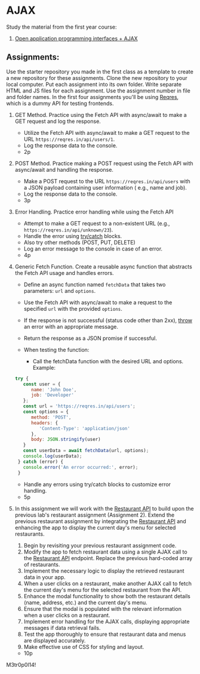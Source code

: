 # AJAX

Study the material from the first year course:

1. [Open application programming interfaces + AJAX](https://github.com/ilkkamtk/JavaScript-english/blob/main/apit-ajax.md)

## Assignments:

Use the starter repository you made in the first class as a template to create a new repository for these assignments.
Clone the new repository to your local computer. Put each assignment into its own folder. Write separate HTML and JS
files for each assignment. Use the assignment number in file and folder names. In the first four assignments you'll be
using [Reqres](https://reqres.in/), which is a dummy API for testing frontends.

1. GET Method. Practice using the Fetch API with async/await to make a GET request and log the response.
    - Utilize the Fetch API with async/await to make a GET request to the URL `https://reqres.in/api/users/1`.
    - Log the response data to the console.
    - 2p

2. POST Method. Practice making a POST request using the Fetch API with async/await and handling the response.
    - Make a POST request to the URL `https://reqres.in/api/users` with a JSON payload containing user information (
      e.g.,
      name and job).
    - Log the response data to the console.
    - 3p

3. Error Handling. Practice error handling while using the Fetch API
    - Attempt to make a GET request to a non-existent URL (e.g., `https://reqres.in/api/unknown/23`).
    - Handle the error
      using [try/catch](https://developer.mozilla.org/en-US/docs/Web/JavaScript/Reference/Statements/try...catch)
      blocks.
    - Also try other methods (POST, PUT, DELETE)
    - Log an error message to the console in case of an error.
    - 4p

4. Generic Fetch Function. Create a reusable async function that abstracts the Fetch API usage and handles errors.
    - Define an async function named `fetchData` that takes two parameters: `url` and `options`.
    - Use the Fetch API with async/await to make a request to the specified `url` with the provided `options`.
    - If the response is not successful (status code other than
      2xx), [throw](https://developer.mozilla.org/en-US/docs/Web/JavaScript/Reference/Statements/throw) an error with an
      appropriate message.
    - Return the response as a JSON promise if successful.

    - When testing the function:
        - Call the fetchData function with the desired URL and options. Example:
   ```javascript
   try {
      const user = {
         name: 'John Doe',
         job: 'Developer'
      };
      const url = 'https://reqres.in/api/users';
      const options = {
         method: 'POST',
         headers: {
            'Content-Type': 'application/json'
         },
         body: JSON.stringify(user)
      }
      const userData = await fetchData(url, options);
      console.log(userData);
    } catch (error) {
      console.error('An error occurred:', error);
    }
   
   ```
    - Handle any errors using try/catch blocks to customize error handling.
    - 5p
5. In this assignment we will work with the [Restaurant API](https://media1.edu.metropolia.fi/restaurant) to build upon the previous lab's restaurant assignment (Assignment 2). Extend the previous restaurant assignment by integrating the [Restaurant API](https://media1.edu.metropolia.fi/restaurant) and enhancing the app to display the current day's menu for selected restaurants.
   1. Begin by revisiting your previous restaurant assignment code.
   2. Modify the app to fetch restaurant data using a single AJAX call to the [Restaurant API](https://media1.edu.metropolia.fi/restaurant/api/v1) endpoint. Replace the previous hard-coded array of restaurants.
   3. Implement the necessary logic to display the retrieved restaurant data in your app.
   4. When a user clicks on a restaurant, make another AJAX call to fetch the current day's menu for the selected restaurant from the API.
   5. Enhance the modal functionality to show both the restaurant details (name, address, etc.) and the current day's menu.
   6. Ensure that the modal is populated with the relevant information when a user clicks on a restaurant.
   7. Implement error handling for the AJAX calls, displaying appropriate messages if data retrieval fails.
   8. Test the app thoroughly to ensure that restaurant data and menus are displayed accurately.
   9. Make effective use of CSS for styling and layout.
   - 10p

M3tr0p0l14!
